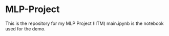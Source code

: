 # MLP-Project
This is the repository for my MLP Project (IITM)
main.ipynb is the notebook used for the demo.
